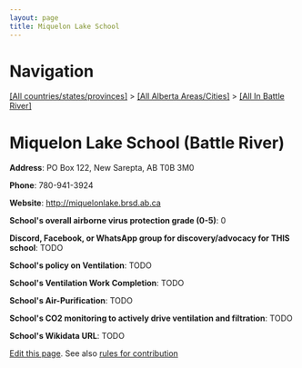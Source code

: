 ```yaml
---
layout: page
title: Miquelon Lake School
---
```

# Navigation

[[All countries/states/provinces]](../../..) > [[All Alberta Areas/Cities]](../..) > [[All In Battle River]](..)

# Miquelon Lake School (Battle River)

**Address**: PO Box 122, New Sarepta, AB T0B 3M0

**Phone**: 780-941-3924

**Website**: <http://miquelonlake.brsd.ab.ca>

**School's overall airborne virus protection grade (0-5)**: 0

**Discord, Facebook, or WhatsApp group for discovery/advocacy for THIS school**: TODO

**School's policy on Ventilation**: TODO

**School's Ventilation Work Completion**: TODO

**School's Air-Purification**: TODO

**School's CO2 monitoring to actively drive ventilation and filtration**: TODO

**School's Wikidata URL**: TODO


[Edit this page](https://github.com/ventilate-schools/AB/edit/main/./Battle_River/Miquelon_Lake_School.md). See also [rules for contribution](../../../contribution-rules/)